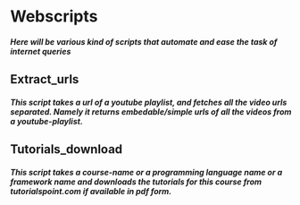 # Webscripts

##### Here will be various kind of scripts that automate and ease the task of internet queries

## Extract_urls

##### This script takes a url of a youtube playlist, and fetches all the video urls separated. Namely it returns embedable/simple urls of all the videos from a youtube-playlist.

## Tutorials_download

##### This script takes a course-name or a programming language name or a framework name and downloads the tutorials for this course from tutorialspoint.com if available in pdf form.